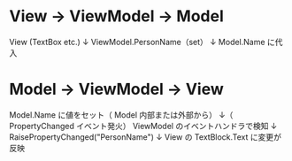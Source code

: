 # View -> ViewModel -> Model
View (TextBox etc.)
     ↓
ViewModel.PersonName（set）
     ↓
Model.Name に代入


# Model -> ViewModel -> View
Model.Name に値をセット（ Model 内部または外部から）
     ↓（ PropertyChanged イベント発火）
ViewModel のイベントハンドラで検知
     ↓
RaisePropertyChanged("PersonName")
     ↓
View の TextBlock.Text に変更が反映
